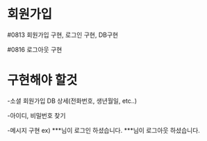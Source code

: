 # 회원가입
  #0813 회원가입 구현, 로그인 구현, DB구현 
  
  #0816 로그아웃 구현
  
# 구현해야 할것 
  -소셜 회원가입 DB 상세(전화번호, 생년월일, etc..)
  
  -아이디, 비밀번호 찾기

  -메시지 구현 ex) ***님이 로그인 하셨습니다. ***님이 로그아웃 하셨습니다.
  
